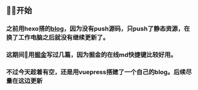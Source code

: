 ##  开始
### 之前用hexo搭的[blog](https://dev518.github.io)，因为没有push源码，只push了静态资源，在换了工作电脑之后就没有继续更新了。
### 这期间用[掘金](https://juejin.im/user/5b7a73106fb9a01a175db688/posts)写过几篇，因为掘金的在线md快捷键比较好用。
### 不过今天趁着有空，还是用vuepress搭建了一个自己的blog。后续尽量在这边更新